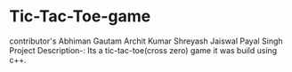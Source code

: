 # Tic-Tac-Toe-game
contributor's Abhiman Gautam
Archit Kumar
Shreyash Jaiswal
Payal Singh 
Project Description-: Its a tic-tac-toe(cross zero) game it was build using c++.
